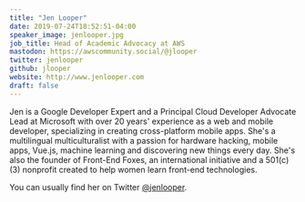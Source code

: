 ```yaml
---
title: "Jen Looper"
date: 2019-07-24T18:52:51-04:00
speaker_image: jenlooper.jpg
job_title: Head of Academic Advocacy at AWS 
mastodon: https://awscommunity.social/@jlooper
twitter: jenlooper
github: jlooper
website: http://www.jenlooper.com
draft: false
---
```


Jen is a Google Developer Expert and a Principal Cloud Developer Advocate Lead at Microsoft with over 20 years' experience as a web and mobile developer, specializing in creating cross-platform mobile apps. She's a multilingual multiculturalist with a passion for hardware hacking, mobile apps, Vue.js, machine learning and discovering new things every day. She's also the founder of Front-End Foxes, an international initiative and a 501(c)(3) nonprofit created to help women learn front-end technologies.

You can usually find her on Twitter [@jenlooper](https://twitter.com/jenlooper).
